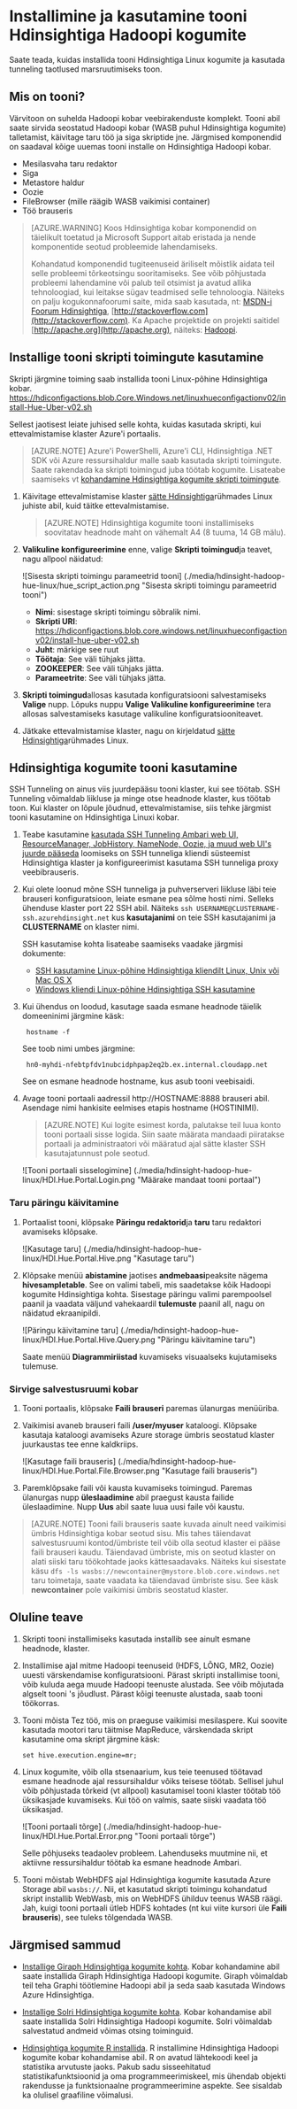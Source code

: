 <properties
    pageTitle="Hadoopi koos tooni kasutamine Hdinsightiga Linux kogumite | Microsoft Azure'i"
    description="Siit saate teada, kuidas installida ja kasutada tooni Hadoopi kogumite Hdinsightiga Linux."
    services="hdinsight"
    documentationCenter=""
    authors="nitinme"
    manager="jhubbard"
    editor="cgronlun"/>

<tags 
    ms.service="hdinsight" 
    ms.workload="big-data" 
    ms.tgt_pltfrm="na" 
    ms.devlang="na" 
    ms.topic="article" 
    ms.date="09/13/2016" 
    ms.author="nitinme"/>

# <a name="install-and-use-hue-on-hdinsight-hadoop-clusters"></a>Installimine ja kasutamine tooni Hdinsightiga Hadoopi kogumite

Saate teada, kuidas installida tooni Hdinsightiga Linux kogumite ja kasutada tunneling taotlused marsruutimiseks toon.

## <a name="what-is-hue"></a>Mis on tooni?

Värvitoon on suhelda Hadoopi kobar veebirakenduste komplekt. Tooni abil saate sirvida seostatud Hadoopi kobar (WASB puhul Hdinsightiga kogumite) talletamist, käivitage taru töö ja siga skriptide jne. Järgmised komponendid on saadaval kõige uuemas tooni installe on Hdinsightiga Hadoopi kobar.

* Mesilasvaha taru redaktor
* Siga
* Metastore haldur
* Oozie
* FileBrowser (mille räägib WASB vaikimisi container)
* Töö brauseris

> [AZURE.WARNING] Koos Hdinsightiga kobar komponendid on täielikult toetatud ja Microsoft Support aitab eristada ja nende komponentide seotud probleemide lahendamiseks.
>
> Kohandatud komponendid tugiteenuseid äriliselt mõistlik aidata teil selle probleemi tõrkeotsingu sooritamiseks. See võib põhjustada probleemi lahendamine või palub teil otsimist ja avatud allika tehnoloogiad, kui leitakse sügav teadmised selle tehnoloogia. Näiteks on palju kogukonnafoorumi saite, mida saab kasutada, nt: [MSDN-i Foorum Hdinsightiga](https://social.msdn.microsoft.com/Forums/azure/en-US/home?forum=hdinsight), [http://stackoverflow.com](http://stackoverflow.com). Ka Apache projektide on projekti saitidel [http://apache.org](http://apache.org), näiteks: [Hadoopi](http://hadoop.apache.org/).

## <a name="install-hue-using-script-actions"></a>Installige tooni skripti toimingute kasutamine

Skripti järgmine toiming saab installida tooni Linux-põhine Hdinsightiga kobar.
https://hdiconfigactions.blob.Core.Windows.net/linuxhueconfigactionv02/install-Hue-Uber-v02.sh
    
Sellest jaotisest leiate juhised selle kohta, kuidas kasutada skripti, kui ettevalmistamise klaster Azure'i portaalis. 

> [AZURE.NOTE] Azure'i PowerShelli, Azure'i CLI, Hdinsightiga .NET SDK või Azure ressursihaldur malle saab kasutada skripti toimingute. Saate rakendada ka skripti toimingud juba töötab kogumite. Lisateabe saamiseks vt [kohandamine Hdinsightiga kogumite skripti toimingute](hdinsight-hadoop-customize-cluster-linux.md).

1. Käivitage ettevalmistamise klaster [sätte Hdinsightiga](hdinsight-hadoop-provision-linux-clusters.md#portal)rühmades Linux juhiste abil, kuid täitke ettevalmistamise.

    > [AZURE.NOTE] Hdinsightiga kogumite tooni installimiseks soovitatav headnode maht on vähemalt A4 (8 tuuma, 14 GB mälu).

2. **Valikuline konfigureerimine** enne, valige **Skripti toimingud**ja teavet, nagu allpool näidatud:

    ![Sisesta skripti toimingu parameetrid tooni] (./media/hdinsight-hadoop-hue-linux/hue_script_action.png "Sisesta skripti toimingu parameetrid tooni")

    * __Nimi__: sisestage skripti toimingu sõbralik nimi.
    * __Skripti URI__: https://hdiconfigactions.blob.core.windows.net/linuxhueconfigactionv02/install-hue-uber-v02.sh
    * __Juht__: märkige see ruut
    * __Töötaja__: See väli tühjaks jätta.
    * __ZOOKEEPER__: See väli tühjaks jätta.
    * __Parameetrite__: See väli tühjaks jätta.

3. **Skripti toimingud**allosas kasutada konfiguratsiooni salvestamiseks **Valige** nupp. Lõpuks nuppu **Valige** **Valikuline konfigureerimine** tera allosas salvestamiseks kasutage valikuline konfiguratsiooniteavet.

4. Jätkake ettevalmistamise klaster, nagu on kirjeldatud [sätte Hdinsightiga](hdinsight-hadoop-provision-linux-clusters.md#portal)rühmades Linux.

## <a name="use-hue-with-hdinsight-clusters"></a>Hdinsightiga kogumite tooni kasutamine

SSH Tunneling on ainus viis juurdepääsu tooni klaster, kui see töötab. SSH Tunneling võimaldab liikluse ja minge otse headnode klaster, kus töötab toon. Kui klaster on lõpule jõudnud, ettevalmistamise, siis tehke järgmist tooni kasutamine on Hdinsightiga Linuxi kobar.

1. Teabe kasutamine [kasutada SSH Tunneling Ambari web UI, ResourceManager, JobHistory, NameNode, Oozie, ja muud web UI's juurde pääseda](hdinsight-linux-ambari-ssh-tunnel.md) loomiseks on SSH tunneliga kliendi süsteemist Hdinsightiga klaster ja konfigureerimist kasutama SSH tunneliga proxy veebibrauseris.

2. Kui olete loonud mõne SSH tunneliga ja puhverserveri liikluse läbi teie brauseri konfiguratsioon, leiate esmane pea sõlme hosti nimi. Selleks ühenduse klaster port 22 SSH abil. Näiteks `ssh USERNAME@CLUSTERNAME-ssh.azurehdinsight.net` kus __kasutajanimi__ on teie SSH kasutajanimi ja __CLUSTERNAME__ on klaster nimi.

    SSH kasutamise kohta lisateabe saamiseks vaadake järgmisi dokumente:

    * [SSH kasutamine Linux-põhine Hdinsightiga kliendilt Linux, Unix või Mac OS X](hdinsight-hadoop-linux-use-ssh-unix.md)
    * [Windows kliendi Linux-põhine Hdinsightiga SSH kasutamine](hdinsight-hadoop-linux-use-ssh-windows.md)

3. Kui ühendus on loodud, kasutage saada esmane headnode täielik domeeninimi järgmine käsk:

        hostname -f

    See toob nimi umbes järgmine:

        hn0-myhdi-nfebtpfdv1nubcidphpap2eq2b.ex.internal.cloudapp.net
    
    See on esmane headnode hostname, kus asub tooni veebisaidi.

2. Avage tooni portaali aadressil http://HOSTNAME:8888 brauseri abil. Asendage nimi hankisite eelmises etapis hostname (HOSTINIMI).

    > [AZURE.NOTE] Kui logite esimest korda, palutakse teil luua konto tooni portaali sisse logida. Siin saate määrata mandaadi piiratakse portaali ja administraatori või määratud ajal sätte klaster SSH kasutajatunnust pole seotud.

    ![Tooni portaali sisselogimine] (./media/hdinsight-hadoop-hue-linux/HDI.Hue.Portal.Login.png "Määrake mandaat tooni portaal")

### <a name="run-a-hive-query"></a>Taru päringu käivitamine

1. Portaalist tooni, klõpsake **Päringu redaktorid**ja **taru** taru redaktori avamiseks klõpsake.

    ![Kasutage taru] (./media/hdinsight-hadoop-hue-linux/HDI.Hue.Portal.Hive.png "Kasutage taru")

2. Klõpsake menüü **abistamine** jaotises **andmebaasi**peaksite nägema **hivesampletable**. See on valimi tabeli, mis saadetakse kõik Hadoopi kogumite Hdinsightiga kohta. Sisestage päringu valimi parempoolsel paanil ja vaadata väljund vahekaardil **tulemuste** paanil all, nagu on näidatud ekraanipildi.

    ![Päringu käivitamine taru] (./media/hdinsight-hadoop-hue-linux/HDI.Hue.Portal.Hive.Query.png "Päringu käivitamine taru")

    Saate menüü **Diagrammiriistad** kuvamiseks visuaalseks kujutamiseks tulemuse.

### <a name="browse-the-cluster-storage"></a>Sirvige salvestusruumi kobar

1. Tooni portaalis, klõpsake **Faili brauseri** paremas ülanurgas menüüriba.

2. Vaikimisi avaneb brauseri faili **/user/myuser** kataloogi. Klõpsake kasutaja kataloogi avamiseks Azure storage ümbris seostatud klaster juurkaustas tee enne kaldkriips.

    ![Kasutage faili brauseris] (./media/hdinsight-hadoop-hue-linux/HDI.Hue.Portal.File.Browser.png "Kasutage faili brauseris")

3. Paremklõpsake faili või kausta kuvamiseks toimingud. Paremas ülanurgas nupp **üleslaadimine** abil praegust kausta failide üleslaadimine. Nupp **Uus** abil saate luua uusi faile või kaustu.

> [AZURE.NOTE] Tooni faili brauseris saate kuvada ainult need vaikimisi ümbris Hdinsightiga kobar seotud sisu. Mis tahes täiendavat salvestusruumi kontod/ümbriste teil võib olla seotud klaster ei pääse faili brauseri kaudu. Täiendavad ümbriste, mis on seotud klaster on alati siiski taru töökohtade jaoks kättesaadavaks. Näiteks kui sisestate käsu `dfs -ls wasbs://newcontainer@mystore.blob.core.windows.net` taru toimetaja, saate vaadata ka täiendavad ümbriste sisu. See käsk **newcontainer** pole vaikimisi ümbris seostatud klaster.

## <a name="important-considerations"></a>Oluline teave

1. Skripti tooni installimiseks kasutada installib see ainult esmane headnode, klaster.

2. Installimise ajal mitme Hadoopi teenuseid (HDFS, LÕNG, MR2, Oozie) uuesti värskendamise konfiguratsiooni. Pärast skripti installimise tooni, võib kuluda aega muude Hadoopi teenuste alustada. See võib mõjutada algselt tooni 's jõudlust. Pärast kõigi teenuste alustada, saab tooni töökorras.

3.  Tooni mõista Tez töö, mis on praeguse vaikimisi mesilaspere. Kui soovite kasutada mootori taru täitmise MapReduce, värskendada skript kasutamine oma skript järgmine käsk:

        set hive.execution.engine=mr;

4.  Linux kogumite, võib olla stsenaarium, kus teie teenused töötavad esmane headnode ajal ressursihaldur võiks teisese töötab. Sellisel juhul võib põhjustada tõrkeid (vt allpool) kasutamisel tooni klaster töötab töö üksikasjade kuvamiseks. Kui töö on valmis, saate siiski vaadata töö üksikasjad.

    ![Tooni portaali tõrge] (./media/hdinsight-hadoop-hue-linux/HDI.Hue.Portal.Error.png "Tooni portaali tõrge")

    Selle põhjuseks teadaolev probleem. Lahenduseks muutmine nii, et aktiivne ressursihaldur töötab ka esmane headnode Ambari.

5.  Tooni mõistab WebHDFS ajal Hdinsightiga kogumite kasutada Azure Storage abil `wasbs://`. Nii, et kasutatud skripti toimingu kohandatud skript installib WebWasb, mis on WebHDFS ühilduv teenus WASB räägi. Jah, kuigi tooni portaali ütleb HDFS kohtades (nt kui viite kursori üle **Faili brauseris**), see tuleks tõlgendada WASB.


## <a name="next-steps"></a>Järgmised sammud

- [Installige Giraph Hdinsightiga kogumite kohta](hdinsight-hadoop-giraph-install-linux.md). Kobar kohandamine abil saate installida Giraph Hdinsightiga Hadoopi kogumite. Giraph võimaldab teil teha Graphi töötlemine Hadoopi abil ja seda saab kasutada Windows Azure Hdinsightiga.

- [Installige Solri Hdinsightiga kogumite kohta](hdinsight-hadoop-solr-install-linux.md). Kobar kohandamise abil saate installida Solri Hdinsightiga Hadoopi kogumite. Solri võimaldab salvestatud andmeid võimas otsing toiminguid.

- [Hdinsightiga kogumite R installida](hdinsight-hadoop-r-scripts-linux.md). R installimine Hdinsightiga Hadoopi kogumite kobar kohandamise abil. R on avatud lähtekoodi keel ja statistika arvutuste jaoks. Pakub sadu sisseehitatud statistikafunktsioonid ja oma programmeerimiskeel, mis ühendab objekti rakendusse ja funktsionaalne programmeerimine aspekte. See sisaldab ka olulisel graafiline võimalusi.

[powershell-install-configure]: install-configure-powershell-linux.md
[hdinsight-provision]: hdinsight-provision-clusters-linux.md
[hdinsight-cluster-customize]: hdinsight-hadoop-customize-cluster-linux.md
